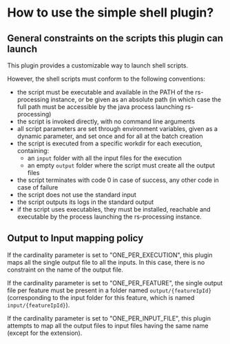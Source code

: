 # How to use the simple shell plugin?

## General constraints on the scripts this plugin can launch

This plugin provides a customizable way to launch shell scripts.

However, the shell scripts must conform to the following conventions:

- the script must be executable and available in the PATH of the rs-processing instance,
  or be given as an absolute path (in which case the full path must be accessible by the
  java process launching rs-processing)
- the script is invoked directly, with no command line arguments
- all script parameters are set through environment variables, given as a dynamic parameter, 
  and set once and for all at the batch creation
- the script is executed from a specific workdir for each execution, containing:
    + an `input` folder with all the input files for the execution
    + an empty `output` folder where the script must create all the output files
- the script terminates with code 0 in case of success, any other code in case of failure
- the script does not use the standard input
- the script outputs its logs in the standard output
- if the script uses executables, they must be installed, reachable and executable by the process
  launching the rs-processing instance.
  
## Output to Input mapping policy

If the cardinality parameter is set to "ONE_PER_EXECUTION", this plugin maps all the single
output file to all the inputs. In this case, there is no constraint on the name of the output 
file. 

If the cardinality parameter is set to "ONE_PER_FEATURE", the single output file per feature
must be present in a folder named `output/{featureIpId}` (corresponding to the input folder
for this feature, which is named `input/{featureIpId}`).

If the cardinality parameter is set to "ONE_PER_INPUT_FILE", this plugin attempts to map 
all the output files to input files having the same name (except for the extension).